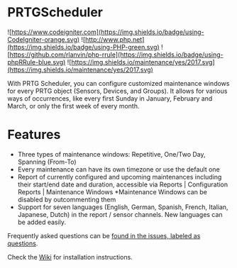 # PRTGScheduler
![https://www.codeigniter.com](https://img.shields.io/badge/using-CodeIgniter-orange.svg) 
![http://www.php.net](https://img.shields.io/badge/using-PHP-green.svg)
![https://github.com/rlanvin/php-rrule](https://img.shields.io/badge/using-phpRRule-blue.svg)
![https://img.shields.io/maintenance/yes/2017.svg](https://img.shields.io/maintenance/yes/2017.svg)

With PRTG Scheduler, you can configure customized maintenance windows for every PRTG object (Sensors, Devices, and Groups). It allows for various ways of occurrences, like every first Sunday in January, February and March, or only the first week of every month.

# Features
* Three types of maintenance windows: Repetitive, One/Two Day, Spanning (From-To)
* Every maintenance can have its own timezone or use the default one
* Report of currently configured and upcoming maintenances including their start/end date
and duration, accessible via Reports | Configuration Reports | Maintenance Windows
*Maintenance Windows can be disabled by outcommenting them
* Support for seven languages (English, German, Spanish, French, Italian, Japanese, Dutch)
in the report / sensor channels. New languages can be added easily.

Frequently asked questions can be [found in the issues, labeled as questions](https://github.com/PaesslerAG/PRTGScheduler/issues?q=is%3Aissue+is%3Aclosed).

Check the [Wiki](https://github.com/PaesslerAG/PRTGScheduler/wiki) for installation instructions.
